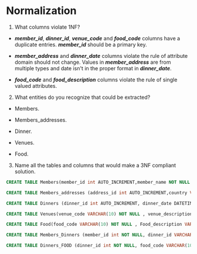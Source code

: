 # Normalization

1. What columns violate 1NF?

- **_member_id_**, **_dinner_id_**, **_venue_code_** and **_food_code_** columns have a duplicate entries. **_member_id_** should be a primary key.

- **_member_address_** and **_dinner_date_** columns violate the rule of attribute domain should not change. Values in **_member_address_** are from multiple types and date isn't in the proper format in **_dinner_date_**.

- **_food_code_** and **_food_description_** columns violate the rule of single valued attributes.

2. What entities do you recognize that could be extracted?

- Members.

- Members_addresses.

- Dinner.

- Venues.

- Food.

3. Name all the tables and columns that would make a 3NF compliant solution.

```sql
CREATE TABLE Members(member_id int AUTO_INCREMENT,member_name NOT NULL VARCHAR(50),address_id int NOT NULL, PRIMARY KEY (member_id), CONSTRAINT FK_address FOREIGN KEY (address_id) REFERENCES Members_addresses (address_id));

CREATE TABLE Members_addresses (address_id int AUTO_INCREMENT,country VARCHAR(150) NOT NULL, city VARCHAR(150) NOT NULL,  post_code VARCHAR(6) NOT NULL, street varchar(150) NOT NULL, house_number varchar(5), PRIMARY KEY (address_id));

CREATE TABLE Dinners (dinner_id int AUTO_INCREMENT, dinner_date DATETIME NOT NULL, venue_code VARCHAR(10) NOT NULL, PRIMARY KEY (dinner_id), CONSTRAINT FK_venue FOREIGN KEY (venue_code) REFERENCES Venues (venue_code));

CREATE TABLE Venues(venue_code VARCHAR(10) NOT NULL , venue_description VARCHAR(50) NOT NULL , PRIMARY KEY (venue_code))

CREATE TABLE Food(food_code VARCHAR(10) NOT NULL , Food_description VARCHAR(50) NOT NULL , PRIMARY KEY (food_code));

CREATE TABLE Members_Dinners (member_id int NOT NULL, dinner_id VARCHAR(10) NOT NULL ,CONSTRAINT FK_member FOREIGN KEY (member_id) REFERENCES members(member_id),CONSTRAINT FK_dinner FOREIGN KEY (dinner_id) REFERENCES Dinners (dinner_id));

CREATE TABLE Dinners_FOOD (dinner_id int NOT NULL, food_code VARCHAR(10) NOT NULL ,CONSTRAINT FK_dinner FOREIGN KEY (dinner_id) REFERENCES Dinners(dinner_id),CONSTRAINT FK_food FOREIGN KEY (food_code) REFERENCES Food(food_code));
```
